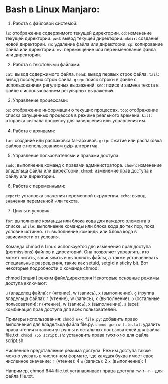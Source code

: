 # Bash в Linux Manjaro:

1. Работа с файловой системой:
   
`ls`: отображение содержимого текущей директории.
`cd`: изменение текущей директории.
`pwd`: вывод текущей директории.
`mkdir`: создание новой директории.
`rm`: удаление файла или директории.
`cp`: копирование файла или директории.
`mv`: перемещение или переименование файла или директории.

2. Работа с текстовыми файлами:
   
`cat`: вывод содержимого файла.
`head`: вывод первых строк файла.
`tail`: вывод последних строк файла.
`grep`: поиск строки в файле с использованием регулярных выражений.
`sed`: поиск и замена текста в файле с использованием регулярных выражений.

3. Управление процессами:

`ps`: отображение информации о текущих процессах.
`top`: отображение списка запущенных процессов в режиме реального времени.
`kill`: отправка сигнала процессу для завершения или управления им.

4. Работа с архивами:

`tar`: создание или распаковка tar-архивов.
`gzip`: сжатие или распаковка файлов с использованием gzip-алгоритма.

5. Управление пользователями и правами доступа:

`sudo`: выполнение команд с правами администратора.
`chown`: изменение владельца файла или директории.
`chmod`: изменение прав доступа к файлу или директории.

6. Работа с переменными:

`export`: установка значения переменной окружения.
`echo`: вывод значения переменной или текста.

7. Циклы и условия:

`for`: выполнение команды или блока кода для каждого элемента в списке.
`while`: выполнение команды или блока кода до тех пор, пока условие истинно.
`if`: выполнение команды или блока кода в зависимости от условия.

Команда chmod в Linux используется для изменения прав доступа (permissions) файлов и директорий. Она позволяет управлять, кто может читать, записывать и выполнять файлы, а также устанавливать специальные разрешения, такие как setuid, setgid и sticky bit. Вот некоторые подробности о команде chmod:

chmod [опции] режим файл/директория
Некоторые основные режимы доступа включают:

`u` (владелец файла): r (чтение), w (запись), x (выполнение).
`g` (группа владельца файла): r (чтение), w (запись), x (выполнение).
`o` (остальные пользователи): r (чтение), w (запись), x (выполнение).
`a` (все): комбинация прав доступа для всех пользователей.

Примеры использования:
`chmod u+x file.py`: добавить право выполнения для владельца файла file.py.
`chmod go-rw file.txt`: удалить права чтения и записи у группы и остальных пользователей для файла file.txt.
`chmod 755 script.sh`: установить права rwxr-xr-x для файла script.sh.

Численное представление режима доступа: Режим доступа также можно указать в численном формате, где каждая буква имеет свое численное значение:
`r` (чтение): 4
`w` (запись): 2
`x` (выполнение): 1

Например, chmod 644 file.txt устанавливает права доступа rw-r--r-- для файла file.txt.
